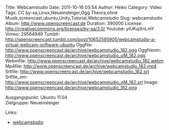 Title: Webcamstudio
Date: 2011-10-16 03:54
Author: Heiko
Category: Video
Tags: CC by-sa,Linux,Neueinsteiger,Ogg Theora,ohne Musik,screencast,ubuntu,Unity,Tutorial,Webcamstudio
Slug: webcamstudio
Album: http://www.openscreencast.de
Duration: 390000
License: http://creativecommons.org/licenses/by-sa/3.0/
Youtube: yiUKujXnLmY
Vimeo: 29564949
Tumblr: http://openscreencast.tumblr.com/post/10652595905/webcamstudio-a-virtual-webcam-software-ubuntu
Oggfile: http://www.openscreencast.de/archive/webcamstudio_182.ogg
Oggfileom: http://www.openscreencast.de/archive/webcamstudio_oM_182.ogg
Webmfile: http://www.openscreencast.de/archive/webcamstudio_182.webm
Mp4file: http://www.openscreencast.de/archive/webcamstudio_182.mp4
Srtfile: http://www.openscreencast.de/archive/webcamstudio_182.srt
Srtfile_om: http://www.openscreencast.de/archive/webcamstudio_oM_182.srt
Image: http://www.openscreencast.de/archive/webcamstudio_182.png

Ausgangspunkt: Ubuntu 11.04  
Zielgruppe: Neueinsteiger  

Links:

  * [webcamstudio](https://code.google.com/p/webcamstudio/ "Link zu webcamstudio" )

